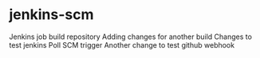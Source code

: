 # jenkins-scm
Jenkins job build repository
Adding changes for another build
Changes to test jenkins Poll SCM trigger
Another change to test github webhook
